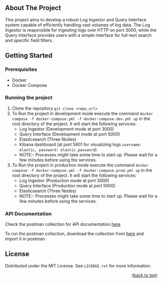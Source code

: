 
<!-- ABOUT THE PROJECT -->
## About The Project
This project aims to develop a robust Log Ingestor and Query Interface system capable of efficiently handling vast volumes of log data. The Log Ingestor is responsible for ingesting logs over HTTP on port 3000, while the Query Interface provides users with a simple interface for full-text search and specific field filters.

<!-- GETTING STARTED -->
## Getting Started
### Prerequisites
- Docker
- Docker Compose

### Running the project
1. Clone the repository `git clone <repo_url>`
2. To Run the project in development mode execute the command
    `docker compose -f docker-compose.yml -f docker-compose.dev.yml up` in the root directory of the project. It will start the following services:
    - Log Ingestor (Development mode at port 3000)
    - Query Interface (Development mode at port 5000)
    - Elasticsearch (Three Nodes)
    - Kibana dashboard (at port 5601 for visualizing logs `username: elastic, password: elastic_password`) 
    - NOTE:- Processes might take some time to start up. Please wait for a few minutes before using the services.
3. To Run the project in production mode execute the command
   `docker compose -f docker-compose.yml -f docker-compose.prod.yml up` in the root directory of the project. It will start the following services:
    - Log Ingestor (Production mode at port 3000)
    - Query Interface (Production mode at port 5000)
    - Elasticsearch (Three Nodes)
    - NOTE:- Processes might take some time to start up. Please wait for a few minutes before using the services.

### API Documentation
Check the postman collection for API documentation [here](https://documenter.getpostman.com/view/16239037/2s9Ye8faZF)

To run the postman collection, download the collection from [here](./postman_collection.json) and import it in postman.
<!-- LICENSE -->
## License

Distributed under the MIT License. See `LICENSE.txt` for more information.

<p align="right">(<a href="#readme-top">back to top</a>)</p>

